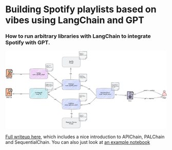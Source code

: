 # Building Spotify playlists based on vibes using LangChain and GPT

### How to run arbitrary libraries with LangChain to integrate Spotify with GPT.

![How work this ipynb](how-work-this-ipynb.png)

[Full writeup here](https://jonathansoma.com/words/custom-execution-chain.html), which includes a nice introduction to APIChain, PALChain and SequentialChain. You can also just look at [an example notebook](spotify-langchain-gpt.ipynb)
